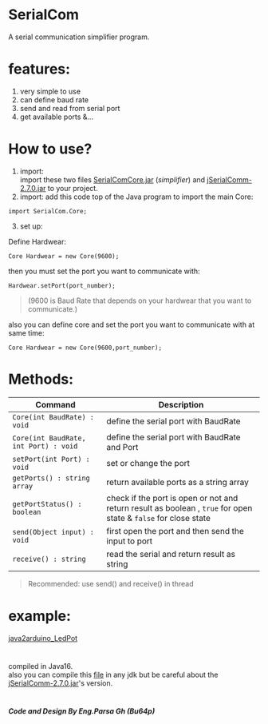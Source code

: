 # SerialCom
A serial communication simplifier program.

# features:
1. very simple to use
2. can define baud rate
3. send and read from serial port
4. get available ports
&...

# How to use?
1. import:  
 import these two files [SerialComCore.jar](https://github.com/Bu64p/SerialCom/blob/main/Jar/SerialComCore.jar) (*simplifier*) and [jSerialComm-2.7.0.jar](https://github.com/Bu64p/SerialCom/blob/main/Jar/jSerialComm-2.7.0.jar) to your project.
2. import:
 add this code top of the Java program to import the main Core:
 
 ```
 import SerialCom.Core;
 ```
 
3. set up:

Define Hardwear:

```
Core Hardwear = new Core(9600);
```

then you must set the port you want to communicate with:

```
Hardwear.setPort(port_number);
```

> (9600 is Baud Rate that depends on your hardwear that you want to communicate.)

also you can define core and set the port you want to communicate with at same time:

```
Core Hardwear = new Core(9600,port_number);
```

# Methods:
| Command | Description |
| ---------- | --------- |
| `Core(int BaudRate) : void` | define the serial port with BaudRate |
| `Core(int BaudRate, int Port) : void` | define the serial port with BaudRate and Port |
| `setPort(int Port) : void` | set or change the port |
| `getPorts() : string array` | return available ports as a string array |
| `getPortStatus() : boolean` | check if the port is open or not and return result as boolean , ```true``` for open state & ```false``` for close state|
| `send(Object input) : void` | first open the port and then send the input to port |
| `receive() : string` | read the serial and return result as string |

> Recommended: use send() and receive() in thread

# example:

[java2arduino_LedPot](https://github.com/Bu64p/java2arduino_LedPot)

    
    
#
 compiled in Java16.   
 also you can compile this [file](https://github.com/Bu64p/SerialCom/blob/main/SerialCom/src/SerialCom/Core.java) in any jdk but be careful about the [jSerialComm-2.7.0.jar](https://github.com/Bu64p/SerialCom/blob/main/Jar/jSerialComm-2.7.0.jar)'s version.


#
<b><i>Code and Design By Eng.Parsa Gh (Bu64p)</b></i>


